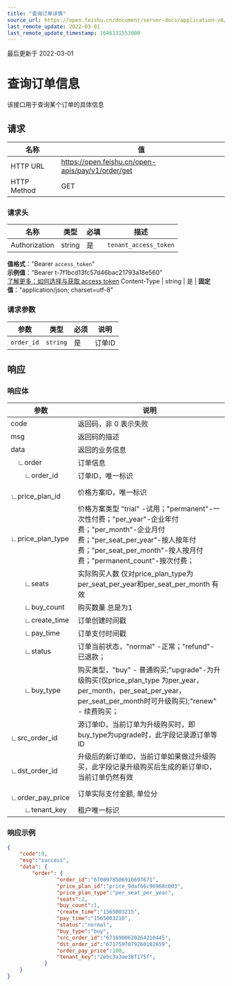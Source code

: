 ```yaml
---
title: "查询订单详情"
source_url: https://open.feishu.cn/document/server-docs/application-v6/appstore-paid-info/query-order-information
last_remote_update: 2022-03-01
last_remote_update_timestamp: 1646131553000
---
```

最后更新于 2022-03-01

#  查询订单信息
该接口用于查询某个订单的具体信息

## 请求
名称 | 值
---|---
HTTP URL | https://open.feishu.cn/open-apis/pay/v1/order/get
HTTP Method | GET

### 请求头

名称 | 类型 | 必填 | 描述
--- | --- | --- | ---
Authorization | string | 是 | `tenant_access_token`  
**值格式**："Bearer `access_token`"  
**示例值**："Bearer t-7f1bcd13fc57d46bac21793a18e560"  
 [了解更多：如何选择与获取 access token](https://open.feishu.cn/document/uAjLw4CM/ugTN1YjL4UTN24CO1UjN/trouble-shooting/how-to-choose-which-type-of-token-to-use)
Content-Type | string | 是 | **固定值**："application/json; charset=utf-8"

### 请求参数

| 参数         | 类型           | 必须        | 说明         |
| --------- | --------------- | -------   | ----------- |
|`order_id` | `string` | 是 |订单ID | 

## 响应

### 响应体
| 参数| 说明 | 
| --------- | --------------- | 
|code | 返回码，非 0 表示失败 |
|msg | 返回码的描述 |
|data | 返回的业务信息 |
|&emsp;∟order | 订单信息 |
|&emsp;&emsp;∟order_id | 订单ID，唯一标识 |
|&emsp;&emsp;∟price_plan_id | 价格方案ID，唯一标识 |
|&emsp;&emsp;∟price_plan_type | 价格方案类型 "trial" -试用；"permanent"-一次性付费；"per_year"-企业年付费；"per_month"-企业月付费；"per_seat_per_year"-按人按年付费；"per_seat_per_month"-按人按月付费；"permanent_count"-按次付费； |
|&emsp;&emsp;∟seats | 实际购买人数 仅对price_plan_type为per_seat_per_year和per_seat_per_month 有效|
|&emsp;&emsp;∟buy_count | 购买数量 总是为1 |
|&emsp;&emsp;∟create_time | 订单创建时间戳 |
|&emsp;&emsp;∟pay_time | 订单支付时间戳 |
|&emsp;&emsp;∟status | 订单当前状态，"normal" -正常；"refund"-已退款； |
|&emsp;&emsp;∟buy_type | 购买类型，"buy" - 普通购买;"upgrade"-为升级购买(仅price_plan_type 为per_year，per_month，per_seat_per_year，per_seat_per_month时可升级购买);"renew" - 续费购买； |
|&emsp;&emsp;∟src_order_id | 源订单ID，当前订单为升级购买时，即buy_type为upgrade时，此字段记录源订单等ID |
|&emsp;&emsp;∟dst_order_id | 升级后的新订单ID，当前订单如果做过升级购买，此字段记录升级购买后生成的新订单ID，当前订单仍然有效 |
|&emsp;&emsp;∟order_pay_price | 订单实际支付金额, 单位分 |
|&emsp;&emsp;∟tenant_key | 租户唯一标识 |

### 响应示例
```json
{
    "code":0,
    "msg":"success",
    "data": {        
        "order": {
                "order_id":"6708978506916697671",
                "price_plan_id":"price_9daf66c96968c003",
                "price_plan_type":"per_seat_per_year",
                "seats":2,
                "buy_count":1,
                "create_time":"1565003215",
                "pay_time":"1565003216",
                "status":"normal",
                "buy_type":"buy",
                "src_order_id":"6718900620264210445",
                "dst_order_id":"6717597079260102659",
                "order_pay_price":100,
                "tenant_key":"2e5c3a3ae38f175f",
            }
    }
} 
```
